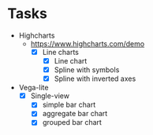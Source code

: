 # Tasks

- Highcharts
  - https://www.highcharts.com/demo
    - [x] Line charts
      - [X] Line chart
      - [x] Spline with symbols
      - [x] Spline with inverted axes
- Vega-lite
  - [x] Single-view
    - [x] simple bar chart
    - [x] aggregate bar chart
    - [x] grouped bar chart
